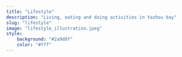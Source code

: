 ```yaml
---
title: "Lifestyle"
description: "Living, eating and doing activities in Yazhou bay"
slug: "lifestyle"
image: "lifestyle_illustration.jpeg"
style:
    background: "#2a9d8f"
    color: "#fff"
---
```

